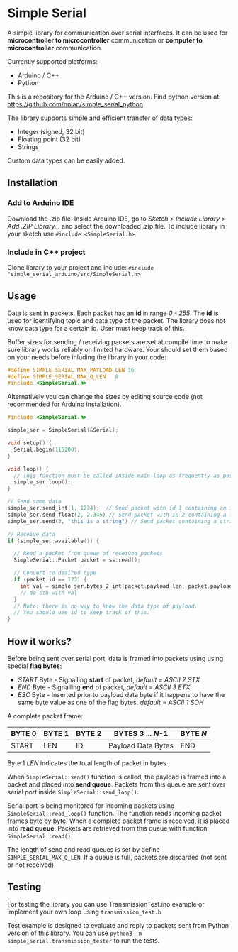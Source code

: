 # Simple Serial

A simple library for communication over serial interfaces.
It can be used for **microcontroller to microcontroller** communication  or
**computer to microcontroller** communication.

Currently supported platforms:
* Arduino / C++
* Python

This is a repository for the Arduino / C++ version. Find python version at:
https://github.com/nplan/simple_serial_python

The library supports simple and efficient transfer of data types:
* Integer (signed, 32 bit)
* Floating point (32 bit)
* Strings

Custom data types can be easily added.

## Installation

### Add to Arduino IDE
Download the .zip file. Inside Arduino IDE, go to _Sketch > Include Library > Add .ZIP Library..._ and select the downloaded .zip file.
To include library in your sketch use `#include <SimpleSerial.h>`

### Include in C++ project

Clone library to your project and include: `#include "simple_serial_arduino/src/SimpleSerial.h>`

## Usage

Data is sent in packets. Each packet has an **id** in range *0 - 255*. The **id**
is used for identifying topic and data type of the packet. The library does not know data type for a certain id.
User must keep track of this.

Buffer sizes for sending / receiving packets are set at compile time to make sure library works reliably on limited hardware.
Your should set them based on your needs before inluding the library in your code:

```c++
#define SIMPLE_SERIAL_MAX_PAYLOAD_LEN 16
#define SIMPLE_SERIAL_MAX_Q_LEN   8
#include <SimpleSerial.h>
```

Alternatively you can change the sizes by editing source code (not recommended for Arduino installation).

```c++
#include <SimpleSerial.h>

simple_ser = SimpleSerial(&Serial);

void setup() {
  Serial.begin(115200);
}

void loop() {
  // This function must be called inside main loop as frequently as possible.
  simple_ser.loop();
}

// Send some data
simple_ser.send_int(1, 1234);  // Send packet with id 1 containing an integer
simple_ser.send_float(2, 2.345) // Send packet with id 2 containing a float
simple_ser.send(3, "this is a string") // Send packet containing a string

// Receive data
if (simple_ser.available()) {

  // Read a packet from queue of received packets
  SimpleSerial::Packet packet = ss.read();

  // Convert to desired type
  if (packet.id == 123) {
    int val = simple_ser.bytes_2_int(packet.payload_len, packet.payload)
    // do sth with val
  }
  // Note: there is no way to know the data type of payload.
  // You should use id to keep track of this.
}
```

## How it works?
Before being sent over serial port, data is framed into packets using using special **flag bytes**:
* *START* Byte - Signalling **start** of packet, *default = ASCII 2 STX*
* *END* Byte - Signalling **end** of packet, *default = ASCII 3 ETX*
* *ESC* Byte - Inserted prior to payload data byte if it happens to have the same byte value
as one of the flag bytes. *default = ASCII 1 SOH*

A complete packet frame:

|BYTE 0| BYTE 1 | BYTE 2 | BYTES 3 ... *N*-1 | BYTE *N*|
|------|--------|--------|-------------------|---------|
|START|LEN|ID|Payload Data Bytes|END|

Byte 1 *LEN* indicates the total length of packet in bytes.

When ```SimpleSerial::send()``` function is called, the payload is framed into a packet
and placed into **send queue**. Packets from this queue are sent over serial port
inside ```SimpleSerial::send_loop()```.

Serial port is being monitored for incoming packets using ```SimpleSerial::read_loop()``` function.
The function reads incoming packet frames byte by byte. When a complete packet frame is received, it is placed
into **read queue**. Packets are retrieved from this queue with function ```SimpleSerial::read()```.

The length of send and read queues is set by define ```SIMPLE_SERIAL_MAX_Q_LEN```.
If a queue is full, packets are discarded (not sent or not received).

## Testing
For testing the library you can use TransmissionTest.ino example or implement your own loop using `transmission_test.h`

Test example is designed to evaluate and reply to packets sent from Python version of this library. You can use
`python3 -m simple_serial.transmission_tester` to run the tests.